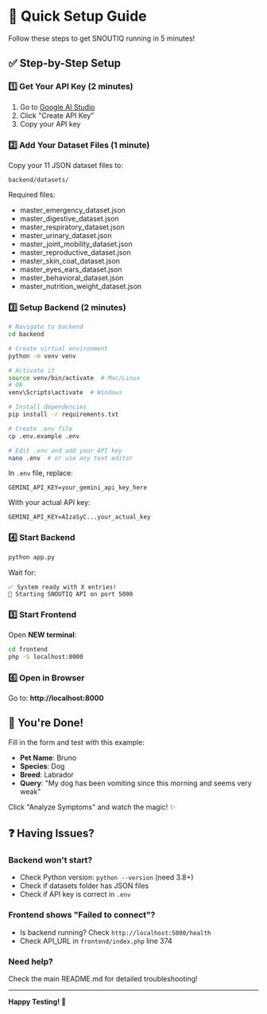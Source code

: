 # 🚀 Quick Setup Guide

Follow these steps to get SNOUTIQ running in 5 minutes!

## ✅ Step-by-Step Setup

### 1️⃣ Get Your API Key (2 minutes)

1. Go to [Google AI Studio](https://makersuite.google.com/app/apikey)
2. Click "Create API Key"
3. Copy your API key

### 2️⃣ Add Your Dataset Files (1 minute)

Copy your 11 JSON dataset files to:
```
backend/datasets/
```

Required files:
- master_emergency_dataset.json
- master_digestive_dataset.json
- master_respiratory_dataset.json
- master_urinary_dataset.json
- master_joint_mobility_dataset.json
- master_reproductive_dataset.json
- master_skin_coat_dataset.json
- master_eyes_ears_dataset.json
- master_behavioral_dataset.json
- master_nutrition_weight_dataset.json

### 3️⃣ Setup Backend (2 minutes)

```bash
# Navigate to backend
cd backend

# Create virtual environment
python -m venv venv

# Activate it
source venv/bin/activate  # Mac/Linux
# OR
venv\Scripts\activate  # Windows

# Install dependencies
pip install -r requirements.txt

# Create .env file
cp .env.example .env

# Edit .env and add your API key
nano .env  # or use any text editor
```

In `.env` file, replace:
```
GEMINI_API_KEY=your_gemini_api_key_here
```

With your actual API key:
```
GEMINI_API_KEY=AIzaSyC...your_actual_key
```

### 4️⃣ Start Backend

```bash
python app.py
```

Wait for:
```
✅ System ready with X entries!
🚀 Starting SNOUTIQ API on port 5000
```

### 5️⃣ Start Frontend

Open **NEW terminal**:

```bash
cd frontend
php -S localhost:8000
```

### 6️⃣ Open in Browser

Go to: **http://localhost:8000**

## 🎉 You're Done!

Fill in the form and test with this example:

- **Pet Name**: Bruno
- **Species**: Dog
- **Breed**: Labrador
- **Query**: "My dog has been vomiting since this morning and seems very weak"

Click "Analyze Symptoms" and watch the magic! ✨

## ❓ Having Issues?

### Backend won't start?
- Check Python version: `python --version` (need 3.8+)
- Check if datasets folder has JSON files
- Check if API key is correct in `.env`

### Frontend shows "Failed to connect"?
- Is backend running? Check `http://localhost:5000/health`
- Check API_URL in `frontend/index.php` line 374

### Need help?
Check the main README.md for detailed troubleshooting!

---

**Happy Testing! 🐾**
